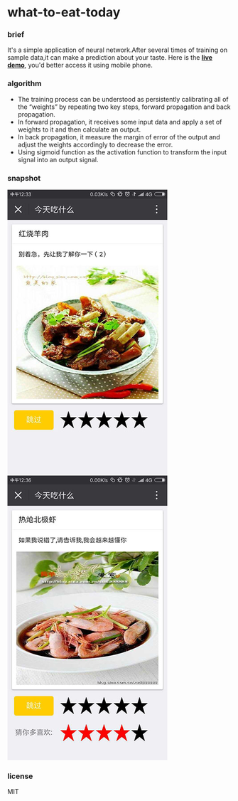 # what-to-eat-today
### brief
It's a simple application of neural network.After several times of training on sample data,it can make a prediction about your taste. 
Here is the **[live demo](http://wtet.site:3000)**, you'd better access it using mobile phone.

### algorithm
* The training process can be understood as persistently calibrating all of the “weights” by repeating two key steps, forward propagation and back propagation.
* In forward propagation, it receives some input data and apply a set of weights to it and then
calculate an output.
* In back propagation, it measure the margin of error of the output and adjust the weights accordingly to decrease the error.
* Using sigmoid function as the activation function to transform the input signal into an output signal.


### snapshot
![training](./snapshot1.jpg)
![predict](./snapshot2.jpg)
### license
MIT